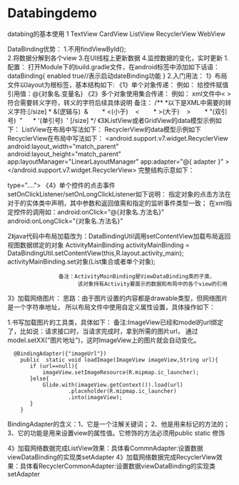 # Databingdemo
databing的基本使用
1 TextView  CardView  ListView RecyclerView  WebView 

DataBinding优势： 1.不用findViewById();     
                  2.将数据分解到各个view
                  3.在UI线程上更新数据
                  4.监控数据的变化，实时更新
1.配置：
打开Module下的build.gradle文件，在android标签中添加如下话语：
 dataBinding{
        enabled true//表示启动dateBinding功能
    }
2.入门用法：
    1》布局文件以layout为根标签，基本结构如下:
   《1》单个对象传递：
             例如：
             <data>
                  <variable
                       name="对象名"
                       type="对象所在类的具体位置">
                  </variable>
             </data>
      给控件赋值引用值：@{对象名.变量名}
  《2》多个对象使用集合传递：
   例如：  <data>
                <import type="对象所在类的具体位置"></import>
                <variable
                    name="对象所在集合的名称"
                    type="java.util.List&lt;类&gt;">xml文件中< >符合需要转义字符，转义的字符后续具体说明
                </variable>
            </data>
     备注：
     /**
       *以下是XML中需要的转义字符:[/size]
       * &(逻辑与)  &amp;       
       * <(小于)    &lt;       
       * >(大于)    &gt;       
       * "(双引号)  &quot;     
       * '(单引号)  &apos; [/size]
       */
   《3》ListView或者GridView的data模型示例如下：
           <data>
               <variable
                   name="adapter"
                   type="android.widget.BaseAdapter">
                </variable>
           </data>
          ListView在布局中写法如下：
              <ListView
                      android:layout_width="match_parent"
                      android:layout_height="wrap_content"
                      app:adapter="@{ adapter }">
              </ListView>
        RecyclerView的data模型示例如下
            <data>
                <variable
                   name="adapter"
                   type="android.support.v7.widget.RecyclerView.Adapter"></variable>
            </data>
            RecyclerView在布局中写法如下：
           <android.support.v7.widget.RecyclerView
                android:layout_width="match_parent"
                android:layout_height="match_parent"
                app:layoutManager="LinearLayoutManager"
                app:adapter="@{ adapter }"
           >
           </android.support.v7.widget.RecyclerView>
完整结构示意如下：
<?xml version="1.0" encoding="utf-8"?>
<layout xmlns:app="http://schemas.android.com/apk/res-auto">
  <!--填充数据的对象以及引入路径-->
    <data>
      <!--引入变量的具体位置：包名＋类名-->
        <import type="....."></import>
        <variable
            name="......"  <!--填充数据的对象名-->
            type="....">  <!--填充数据的对象具体路径路径-->
        </variable>
    </data>
  <!--显示数据的view视图，由以前学过的五大布局以及控件完成,示例如下:-->
    <LinearLayout ....>
       <TextView..../>
       <Button..../>
       <!--控件内容填充格式如右:@{对象名.变量名}-->
    </LinearLayout>
</layout>
《4》单个控件的点击事件setOnClickListener/setOnLongClickListener如下说明：
指定对象的点击方法在对于的实体类中声明，其中参数和返回值需和指定的监听事件类型一致；
在xml指定控件的调用如：android:onClick="@{对象名.方法名}" android:onLongClick="{对象名.方法名}"

 2》java代码中布局加载改为：DataBindingUtil调用setContentView加载布局返回视图数据绑定的对象
ActivityMainBinding activityMainBinding =
                    DataBindingUtil.setContentView(this,R.layout.activity_main);
                    activityMainBinding.set对象(List集合或者单个对象);

                    备注：ActivityMainBinding是ViewDataBinding类的子类，
                          该对象持有Activity要展示的数据和布局中的各个view的引用

3》加载网络图片： 思路：由于图片设置的内容都是drawable类型，但网络图片是一个字符串地址，
                  所以布局文件中使用自定义属性设置，具体操作如下：

 1.书写加载图片的工具类，具体如下：
 备注:ImageView已经和model的url绑定了，比如说：请求接口时，当请求完成时，拿到所需的图片url，
                                    通过model.setXX("图片地址")，这时ImageView上的图片就会自动变化。

      @BindingAdapter({"imageUrl"})
        public  static void loadImage(ImageView imageView,String url){
           if (url==null){
               imageView.setImageResource(R.mipmap.ic_launcher);
           }else{
               Glide.with(imageView.getContext()).load(url)
                       .placeholder(R.mipmap.ic_launcher)
                       .into(imageView);
           }
        }

BindingAdapter的含义：1、它是一个注解关键词；
                      2、他是用来标记的方法的；
                      3、它的功能是用来设置view的属性值。它修饰的方法必须用public static 修饰

4》加载网络数据完成ListView效果：具体看CommnAdapter:设置数据viewDataBinding的实现类setAdapter
4》加载网络数据完成RecyclerView效果：具体看RecyclerCommonAdapter:设置数据viewDataBinding的实现类setAdapter

